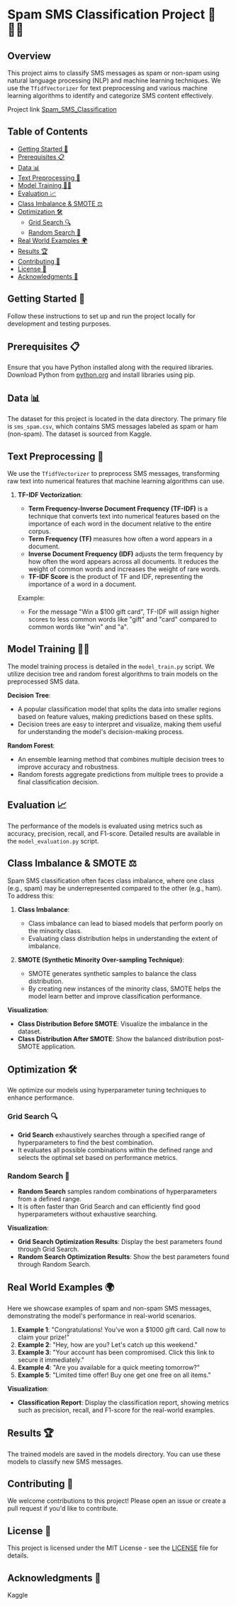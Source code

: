 # Spam SMS Classification Project 📱🕵️‍♂️

## Overview
This project aims to classify SMS messages as spam or non-spam using natural language processing (NLP) and machine learning techniques. We use the `TfidfVectorizer` for text preprocessing and various machine learning algorithms to identify and categorize SMS content effectively.

Project link [Spam_SMS_Classification](https://spam-sms-classification.streamlit.app/)

## Table of Contents
- [Getting Started 🚀](#getting-started)
- [Prerequisites 📋](#prerequisites)
- [Data 📊](#data)
- [Text Preprocessing 📝](#text-preprocessing)
- [Model Training 🏋️‍♂️](#model-training)
- [Evaluation 📈](#evaluation)
- [Class Imbalance & SMOTE ⚖️](#class-imbalance--smote)
- [Optimization 🛠️](#optimization)
  - [Grid Search 🔍](#grid-search)
  - [Random Search 🎲](#random-search)
- [Real World Examples 🌍](#real-world-examples)
- [Results 🏆](#results)
- [Contributing 🤝](#contributing)
- [License 📄](#license)
- [Acknowledgments 🙏](#acknowledgments)

## Getting Started 🚀
Follow these instructions to set up and run the project locally for development and testing purposes.

## Prerequisites 📋
Ensure that you have Python installed along with the required libraries. Download Python from [python.org](https://www.python.org/) and install libraries using pip.

## Data 📊
The dataset for this project is located in the data directory. The primary file is `sms_spam.csv`, which contains SMS messages labeled as spam or ham (non-spam). The dataset is sourced from Kaggle.

## Text Preprocessing 📝
We use the `TfidfVectorizer` to preprocess SMS messages, transforming raw text into numerical features that machine learning algorithms can use.

1. **TF-IDF Vectorization**:
   - **Term Frequency-Inverse Document Frequency (TF-IDF)** is a technique that converts text into numerical features based on the importance of each word in the document relative to the entire corpus.
   - **Term Frequency (TF)** measures how often a word appears in a document.
   - **Inverse Document Frequency (IDF)** adjusts the term frequency by how often the word appears across all documents. It reduces the weight of common words and increases the weight of rare words.
   - **TF-IDF Score** is the product of TF and IDF, representing the importance of a word in a document.

   Example:
   - For the message "Win a $100 gift card", TF-IDF will assign higher scores to less common words like "gift" and "card" compared to common words like "win" and "a".

## Model Training 🏋️‍♂️
The model training process is detailed in the `model_train.py` script. We utilize decision tree and random forest algorithms to train models on the preprocessed SMS data.

**Decision Tree**:
   - A popular classification model that splits the data into smaller regions based on feature values, making predictions based on these splits.
   - Decision trees are easy to interpret and visualize, making them useful for understanding the model's decision-making process.

**Random Forest**:
   - An ensemble learning method that combines multiple decision trees to improve accuracy and robustness.
   - Random forests aggregate predictions from multiple trees to provide a final classification decision.

## Evaluation 📈
The performance of the models is evaluated using metrics such as accuracy, precision, recall, and F1-score. Detailed results are available in the `model_evaluation.py` script.

## Class Imbalance & SMOTE ⚖️
Spam SMS classification often faces class imbalance, where one class (e.g., spam) may be underrepresented compared to the other (e.g., ham). To address this:

1. **Class Imbalance**:
   - Class imbalance can lead to biased models that perform poorly on the minority class.
   - Evaluating class distribution helps in understanding the extent of imbalance.

2. **SMOTE (Synthetic Minority Over-sampling Technique)**:
   - SMOTE generates synthetic samples to balance the class distribution.
   - By creating new instances of the minority class, SMOTE helps the model learn better and improve classification performance.

**Visualization**:
   - **Class Distribution Before SMOTE**: Visualize the imbalance in the dataset.
   - **Class Distribution After SMOTE**: Show the balanced distribution post-SMOTE application.

## Optimization 🛠️
We optimize our models using hyperparameter tuning techniques to enhance performance.

### Grid Search 🔍
- **Grid Search** exhaustively searches through a specified range of hyperparameters to find the best combination.
- It evaluates all possible combinations within the defined range and selects the optimal set based on performance metrics.

### Random Search 🎲
- **Random Search** samples random combinations of hyperparameters from a defined range.
- It is often faster than Grid Search and can efficiently find good hyperparameters without exhaustive searching.

**Visualization**:
   - **Grid Search Optimization Results**: Display the best parameters found through Grid Search.
   - **Random Search Optimization Results**: Show the best parameters found through Random Search.

## Real World Examples 🌍
Here we showcase examples of spam and non-spam SMS messages, demonstrating the model's performance in real-world scenarios.

1. **Example 1**: "Congratulations! You've won a $1000 gift card. Call now to claim your prize!"
2. **Example 2**: "Hey, how are you? Let's catch up this weekend."
3. **Example 3**: "Your account has been compromised. Click this link to secure it immediately."
4. **Example 4**: "Are you available for a quick meeting tomorrow?"
5. **Example 5**: "Limited time offer! Buy one get one free on all items."

**Visualization**:
   - **Classification Report**: Display the classification report, showing metrics such as precision, recall, and F1-score for the real-world examples.

## Results 🏆
The trained models are saved in the models directory. You can use these models to classify new SMS messages.

## Contributing 🤝
We welcome contributions to this project! Please open an issue or create a pull request if you'd like to contribute.

## License 📄
This project is licensed under the MIT License - see the [LICENSE](LICENSE) file for details.

## Acknowledgments 🙏
Kaggle
